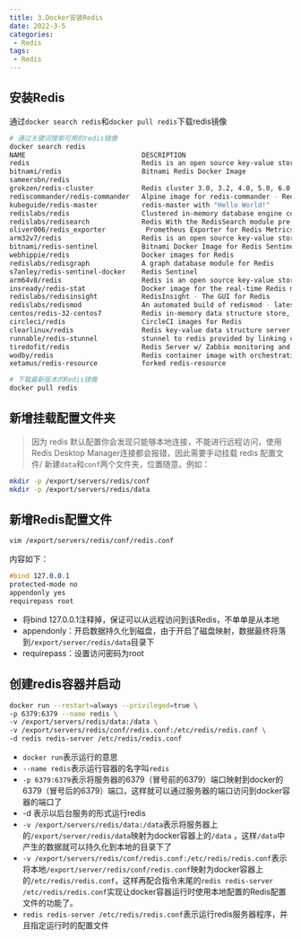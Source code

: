 ```yaml
---
title: 3.Docker安装Redis
date: 2022-3-5
categories:
 - Redis
tags:
 - Redis
---
```


## 安装Redis

通过`docker search redis`和`docker pull redis`下载redis镜像

```bash
# 通过关键词搜索可用的redis镜像
docker search redis
NAME                             DESCRIPTION                                     STARS               OFFICIAL            AUTOMATED
redis                            Redis is an open source key-value store that…   8297                [OK]
bitnami/redis                    Bitnami Redis Docker Image                      148                                     [OK]
sameersbn/redis                                                                  80                                      [OK]
grokzen/redis-cluster            Redis cluster 3.0, 3.2, 4.0, 5.0, 6.0           68
rediscommander/redis-commander   Alpine image for redis-commander - Redis man…   41                                      [OK]
kubeguide/redis-master           redis-master with "Hello World!"                31
redislabs/redis                  Clustered in-memory database engine compatib…   25
redislabs/redisearch             Redis With the RedisSearch module pre-loaded…   23
oliver006/redis_exporter          Prometheus Exporter for Redis Metrics. Supp…   22
arm32v7/redis                    Redis is an open source key-value store that…   21
bitnami/redis-sentinel           Bitnami Docker Image for Redis Sentinel         14                                      [OK]
webhippie/redis                  Docker images for Redis                         12                                      [OK]
redislabs/redisgraph             A graph database module for Redis               11                                      [OK]
s7anley/redis-sentinel-docker    Redis Sentinel                                  10                                      [OK]
arm64v8/redis                    Redis is an open source key-value store that…   9
insready/redis-stat              Docker image for the real-time Redis monitor…   9                                       [OK]
redislabs/redisinsight           RedisInsight - The GUI for Redis                7
redislabs/redismod               An automated build of redismod - latest Redi…   7                                       [OK]
centos/redis-32-centos7          Redis in-memory data structure store, used a…   5
circleci/redis                   CircleCI images for Redis                       4                                       [OK]
clearlinux/redis                 Redis key-value data structure server with t…   2
runnable/redis-stunnel           stunnel to redis provided by linking contain…   1                                       [OK]
tiredofit/redis                  Redis Server w/ Zabbix monitoring and S6 Ove…   1                                       [OK]
wodby/redis                      Redis container image with orchestration        1                                       [OK]
xetamus/redis-resource           forked redis-resource                           0                                       [OK]

# 下载最新版本的Redis镜像
docker pull redis
```

## 新增挂载配置文件夹

> 因为 redis 默认配置你会发现只能够本地连接，不能进行远程访问，使用 Redis Desktop Manager连接都会报错，因此需要手动挂载 redis 配置文件/
> 新建`data`和`conf`两个文件夹，位置随意。例如：

```bash
mkdir -p /export/servers/redis/conf
mkdir -p /export/servers/redis/data
```

## 新增Redis配置文件

```bash
vim /export/servers/redis/conf/redis.conf
```

内容如下：

```css
#bind 127.0.0.1 
protected-mode no
appendonly yes 
requirepass root 
```

- 将bind 127.0.0.1注释掉，保证可以从远程访问到该Redis，不单单是从本地
- appendonly：开启数据持久化到磁盘，由于开启了磁盘映射，数据最终将落到`/export/server/redis/data`目录下
- requirepass：设置访问密码为root

## 创建redis容器并启动

```bash
docker run --restart=always --privileged=true \
-p 6379:6379 --name redis \
-v /export/servers/redis/data:/data \
-v /export/servers/redis/conf/redis.conf:/etc/redis/redis.conf \
-d redis redis-server /etc/redis/redis.conf
```

- `docker run`表示运行的意思
- `--name redis`表示运行容器的名字叫`redis`
- `-p 6379:6379`表示将服务器的6379（冒号前的6379）端口映射到docker的6379（冒号后的6379）端口，这样就可以通过服务器的端口访问到docker容器的端口了
- -d 表示以后台服务的形式运行redis
- `-v /export/servers/redis/data:/data`表示将服务器上的`/export/server/redis/data`映射为docker容器上的`/data` ，这样`/data`中产生的数据就可以持久化到本地的目录下了
- `-v /export/servers/redis/conf/redis.conf:/etc/redis/redis.conf`表示将本地`/export/server/redis/conf/redis.conf`映射为docker容器上的`/etc/redis/redis.conf`，这样再配合指令末尾的`redis redis-server /etc/redis/redis.conf`实现让docker容器运行时使用本地配置的Redis配置文件的功能了。
- `redis redis-server /etc/redis/redis.conf`表示运行redis服务器程序，并且指定运行时的配置文件